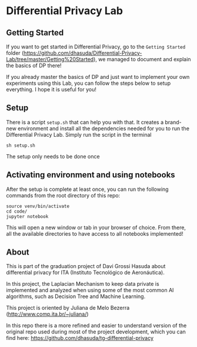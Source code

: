 # Differential Privacy Lab
## Getting Started

If you want to get started in Differential Privacy, go to the `Getting Started` folder (https://github.com/dhasuda/Differential-Privacy-Lab/tree/master/Getting%20Started), we managed to document and explain the basics of DP there!

If you already master the basics of DP and just want to implement your own experiments using this Lab, you can follow the steps below to setup everything. I hope it is useful for you!

## Setup

There is a script `setup.sh` that can help you with that. It creates a brand-new environment and install all the dependencies needed for you to run the Differential Privacy Lab. Simply run the script in the terminal

```
sh setup.sh
```

The setup only needs to be done once

## Activating environment and using notebooks

After the setup is complete at least once, you can run the following commands from the root directory of this repo:
```
source venv/bin/activate
cd code/
jupyter notebook
```

This will open a new window or tab in your browser of choice. From there, all the available directories to have access to all notebooks implemented!

## About
This is part of the graduation project of Davi Grossi Hasuda about differential privacy for ITA (Instituto Tecnológico de Aeronáutica).

In this project, the Laplacian Mechanism to keep data private is implemented and analyzed when using some of the most common AI algorithms, such as Decision Tree and Machine Learning.

This project is oriented by Juliana de Melo Bezerra (http://www.comp.ita.br/~juliana/)

In this repo there is a more refined and easier to understand version of the original repo used during most of the project development, which you can find here: https://github.com/dhasuda/tg-differential-privacy
